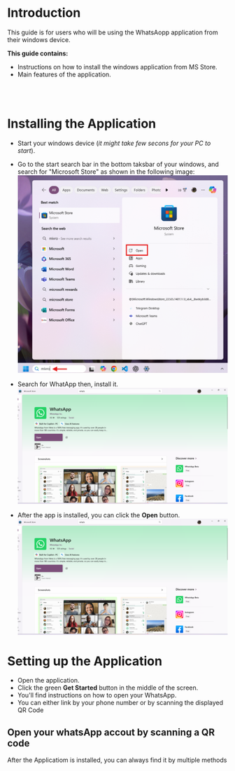 # Introduction
This guide is for users who will be using the WhatsAopp application from their windows device.

**This guide contains:**
- Instructions on how to install the windows application from MS Store.
- Main features of the application.

<br></br>

# Installing the Application
- Start your windows device (*it might take few secons for your PC to start*).
- Go to the start search bar in the bottom taksbar of your windows, and search for "Microsoft Store" as shown in the following image:
  ![Search for Microsoft Store](Pics/search-for-MS-Store.png)
- Search for WhatApp then, install it.
  ![Install WhatsApp](Pics/install-whatsapp.png)

- After the app is installed, you can click the **Open** button.
  ![click open](Pics/install-whatsapp.png)

# Setting up the Application

- Open the application.
- Click the green **Get Started** button in the middle of the screen.
- You'll find instructions on how to open your WhatsApp.
- You can either link by your phone number or by scanning the displayed QR Code

## Open your whatsApp accout by scanning a QR code

After the Applicatiom is installed, you can always find it by multiple methods